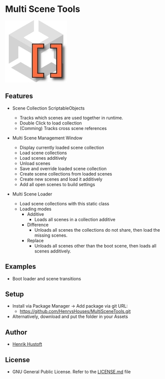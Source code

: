 # Multi Scene Tools

<img src="Gizmos/MultiSceneTools%20Icon.png" alt="MultiSceneToolsIcon" width="200"/>

## Features

- Scene Collection ScriptableObjects
    - Tracks which scenes are used together in runtime.
    - Double Click to load collection
    - (Comming) Tracks cross scene references

- Multi Scene Management Window
    - Display currently loaded scene collection
    - Load scene collections
    - Load scenes additively
    - Unload scenes
    - Save and override loaded scene collection
    - Create scene collections from loaded scenes
    - Create new scenes and load it additively
    - Add all open scenes to build settings

- Multi Scene Loader
    - Load scene collections with this static class
    - Loading modes
        - Additive
            - Loads all scenes in a collection additive
        - Difference
            - Unloads all scenes the collections do not share, then load the missing scenes.
        - Replace
            - Unloads all scenes other than the boot scene, then loads all scenes additively.

## Examples

- Boot loader and scene transitions

## Setup

- Install via Package Manager → Add package via git URL: 
    - https://github.com/HenrysHouses/MultiSceneTools.git
- Alternatively, download and put the folder in your Assets

## Author

- [Henrik Hustoft](https://www.linkedin.com/in/henrik-hustoft-2366ab220/)

## License

- GNU General Public License. Refer to the [LICENSE.md](https://github.com/HenrysHouses/MultiSceneTools/blob/main/LICENCE.md) file
